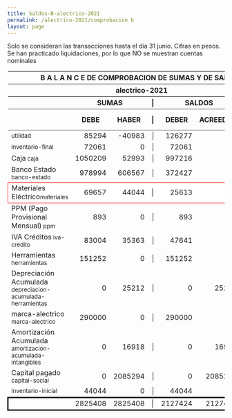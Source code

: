 ```yaml
--- 
title: Saldos-B-alectrico-2021
permalink: /alectrico-2021/comprobacion b 
layout: page
--- 
```



Solo se consideran las transacciones hasta el día 31	junio.
Cifras en pesos.
Se han practicado liquidaciones, por lo que NO se muestran cuentas nominales
<table rules='groups'>
<style> tfoot {  border: 3px solid black;  } </style> 
<thead><th colspan='7'> B A L A N C E  DE COMPROBACION DE SUMAS Y DE SALDOS </th> </thead>
<thead> <th colspan='7'> alectrico-2021</th></thead>
<thead> <th> </th> <th align='center' colspan= '2'>SUMAS</th> <th>|</th> <th align='center' colspan='2'>SALDOS</th> <th rowspan='2' > Errores </th> </thead>
<thead> <th></th>  <th>DEBE</th> <th>HABER</th> <th>|</th> <th>DEBER</th> <th>ACREEDOR</th> <th>A Corregir </th> </thead>
<tbody>
<tr>
<td><small> utilidad </small> </td> <td align='right'>85294</td> <td align='right'>-40983</td> <td align='right'> | </td> <td align='right'> 126277</td> <td align='right'>0</td>
</tr>
<tr>
<td><small> inventario-final </small> </td> <td align='right'>72061</td> <td align='right'>0</td> <td align='right'> | </td> <td align='right'> 72061</td> <td align='right'>0</td>
</tr>
<tr>
<td>Caja<small> caja </small> </td> <td align='right'>1050209</td> <td align='right'>52993</td> <td align='right'> | </td> <td align='right'> 997216</td> <td align='right'>0</td>
</tr>
<tr>
<td>Banco Estado<small> banco-estado </small> </td> <td align='right'>978994</td> <td align='right'>606567</td> <td align='right'> | </td> <td align='right'> 372427</td> <td align='right'>0</td>
</tr>
<tr style=' background: #fff; border: 1px solid red;'>
<td>Materiales Eléctrico<small>materiales</small> </td> <td align='right'>69657</td> <td align='right'>44044</td> <td> | </td> <td align='right'> 25613</td> <td align='right'>0</td> </tr>
<tr>
<td>PPM (Pago Provisional Mensual)<small> ppm </small> </td> <td align='right'>893</td> <td align='right'>0</td> <td align='right'> | </td> <td align='right'> 893</td> <td align='right'>0</td>
</tr>
<tr>
<td>IVA Créditos<small> iva-credito </small> </td> <td align='right'>83004</td> <td align='right'>35363</td> <td align='right'> | </td> <td align='right'> 47641</td> <td align='right'>0</td>
</tr>
<tr>
<td>Herramientas<small> herramientas </small> </td> <td align='right'>151252</td> <td align='right'>0</td> <td align='right'> | </td> <td align='right'> 151252</td> <td align='right'>0</td>
</tr>
<tr>
<td>Depreciación Acumulada<small> depreciacion-acumulada-herramientas </small> </td> <td align='right'>0</td> <td align='right'>25212</td> <td align='right'> | </td> <td align='right'> 0</td> <td align='right'>25212</td>
</tr>
<tr>
<td>marca-alectrico<small> marca-alectrico </small> </td> <td align='right'>290000</td> <td align='right'>0</td> <td align='right'> | </td> <td align='right'> 290000</td> <td align='right'>0</td>
</tr>
<tr>
<td>Amortización Acumulada<small> amortizacion-acumulada-intangibles </small> </td> <td align='right'>0</td> <td align='right'>16918</td> <td align='right'> | </td> <td align='right'> 0</td> <td align='right'>16918</td>
</tr>
<tr>
<td>Capital pagado<small> capital-social </small> </td> <td align='right'>0</td> <td align='right'>2085294</td> <td align='right'> | </td> <td align='right'> 0</td> <td align='right'>2085294</td>
</tr>
<tr>
<td><small> inventario-inicial </small> </td> <td align='right'>44044</td> <td align='right'>0</td> <td align='right'> | </td> <td align='right'> 44044</td> <td align='right'>0</td>
</tr>
</tbody>
<tfoot>
<tr> <td></td> <td align='right'>2825408</td> <td align='right'>2825408</td><td> | </td> <td align='right'>2127424</td> <td align='right'>2127424</td> </tr>
</tfoot>
</table>
